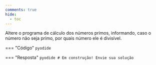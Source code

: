 ```yaml
---
comments: true
hide:
  - toc
---
```


Altere o programa de cálculo dos números primos, informando, caso o número não seja primo, por quais número ele é divisível.

=== "Código"
	```pyodide
	```

=== "Resposta"
	```pyodide
	# Em construção! Envie sua solução
	```
